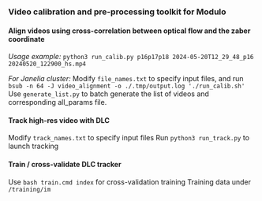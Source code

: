 ### Video calibration and pre-processing toolkit for Modulo

#### Align videos using cross-correlation between optical flow and the zaber coordinate
*Usage example:*
`python3 run_calib.py p16p17p18 2024-05-20T12_29_48_p16 20240520_122900_hs.mp4`

*For Janelia cluster:*
Modify `file_names.txt` to specify input files, and run `bsub -n 64 -J video_alignment -o ./.tmp/output.log './run_calib.sh'`
Use `generate_list.py` to batch generate the list of videos and corresponding all_params file.

#### Track high-res video with DLC
Modify `track_names.txt` to specify input files
Run `python3 run_track.py` to launch tracking

#### Train / cross-validate DLC tracker
Use `bash train.cmd index` for cross-validation training
Training data under `/training/im`